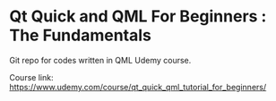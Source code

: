 # Qt Quick and QML For Beginners : The Fundamentals

Git repo for codes written in QML Udemy course.

Course link: <https://www.udemy.com/course/qt_quick_qml_tutorial_for_beginners/>
